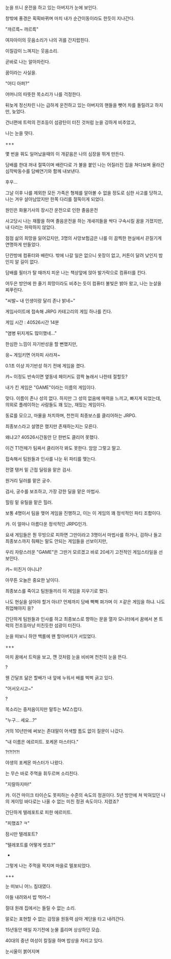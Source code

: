 눈을 뜨니 운전을 하고 있는 아버지가 눈에 보인다.

창밖에 풍경은 획획바뀌며 마치 내가 순간이동이라도 한듯이 지나간다.

"꺄르륵~ 꺄르륵"

여자아이의 웃음소리가 나의 귀를 간지럽힌다.

이질감이 느껴지는 웃음소리.

곧바로 나는 알아차린다.

꿈이라는 사실을.

"어디 아퍼?"

어머니의 따뜻한 목소리가 나를 걱정한다.

뒤늦게 정신차린 나는 급하게 운전하고 있는 아버지의 핸들을 뺏어 차를 돌릴려고 하지만, 늦었다.

건너편에 트럭의 전조등이 섬광탄이 터진 것처럼 눈을 강하게 비추었고, 

나는 눈을 떳다.

+++

몇 번을 꿔도 일어났을때의 이 개같음은 나의 심장을 뛰게 만든다.

담배를 한대 꺼내 절뚝이며 배란다로 가 불을 붙인 나는 어질러진 집을 쳐다보며 올라간 심작박동수를 담배연기와 함께 내보낸다.

후우...

그날 이후 나를 제외한 모든 가족은 형체를 알아볼 수 없을 정도로 심한 사고를 당하고, 나는 겨우 살아남았지만 한쪽 다리를 절뚝이게 되었다.

원인은 화물기사의 장시간 운전으로 인한 졸음운전

사고당시 나는 재활을 하며 졸음운전을 하는 개새끼들을 싹다 구속시킬 꿈을 가졌지만, 내 다리는 허락하지 않았다.

점점 삶의 희망을 잃어갔지만, 3명의 사망보험금은 나를 이 끔찍한 현실에서 끈질기게 연명하게 만들었다.

단칸방에 컴퓨터와 배란다. 밖에 나갈 일은 없으니 옷장이 없고, 커튼이 달려 낮인지 밤인지 알 길이 없다.

담배를 필터가 탈 때까지 피운 나는 책상앞에 앉아 발가락으로 컴퓨터를 킨다. 

어두은 방안에 한 줄기 희망이라도 비추는 듯이 컴퓨터 불빛은 밝아 왔고, 나는 눈살을 찌푸린다.

"씨발~ 내 인생이랑 달리 존나 밝네~"

게임사이트에 접속해 JRPG 카테고리의 게임 하나를 킨다. 

게임 시간 : 40526시간 14분

"염병 뒤지게도 많이했네..."

한심한 느낌이 자기반성을 할 뻔했지만, 

응~ 게임키면 어차피 사라져~

0.1초 이상 자기반성 하기 전에 게임을 켰다.

캬~ 이정도 반속이면 옆동네 페이커도 깜짝 놀래서 나한테 절할듯?

내가 킨 게임은 "GAME"이라는 이름의 게임이다.

맞다. 이름이 존나 성의 없다. 하지만 그 성의 없음에 매력을 느끼고, 빠지게 되었는데, 의외로 플레이하는 사람들도 꽤 있는, 재밌는 게임이다.

동료를 모으고, 마물을 처치하며, 천천히 최종보스를 클리어하는 JRPG. 

최종보스라고 설명은 했지만 존재하는지는 모른다. 

왜냐고? 40526시간동안 단 한번도 클리어 못했다.

이건 T1전체가 팀짜서 클리어각 봐도 못한다. 암암 그렇고 말고.

접속해서 팀원들과 인사를 나눈 뒤 파티를 맺는다.

전열 탱커 밑 근접 딜링을 맡은 검사.

원거리 딜러를 맡은 궁수.

검사, 궁수를 보조하고, 가장 강한 딜을 맡은 마법사.

힐링 밑 유틸을 맡은 힐러.

보통 4명이서 팀을 맺어 게임을 진행하고, 이는 이 게임의 꽤 정석적인 파티 조합이다.

캬. 이 얼마나 아름다운 정석적인 JRPG인가.

요새 게임들은 뭔 무빙으로 피하면 그만이라고 3명이서 마법사를 하거나, 검하나 들고 최종보스까지 줘패는 말도 안되는 게임들을 선보이지만, 

우리 자랑스러운 "GAME"은 그딴거 모르겠고 바로 20세기 고전적인 게임스타일을 선보인다. 

캬~ 미친거 아니냐? 

아무튼 오늘은 중요한 날이다.

최종보스를 죽이고 팀원들끼리 이 게임을 지우기로 했다. 

나도 현실을 살아야 할거 아녀? 언제까지 담배 뻑뻑 펴가며 이 ㅈ같은 게임을 하냐. 나도 취업해야지 응?

간단하게 팀원들과 인사를 하고 최종보스로 향하는 문을 열자 모니터에서 꿈에서 본 트럭의 전조등마냥 미친듯한 섬광이 터진다.

눈을 떠보니 하얀 백룸에 왠 할아버지가 서있었다.

+++

마치 꿈에서 트럭을 보고, 깬 것처럼 눈을 비비며 천천히 눈을 뜬다.

?

웬 간달프 닮은 할배가 내 앞에 누워서 배를 벅벅 긁고 있다.

"어서오시고~"

?

목소리는 중저음이지만 말투는 MZ스럽다.

"누구... 세요...?"

거의 10년만에 써보는 존대말이 어색할 틈도 없이 질문이 나갔다.

"내 이름은 에르미트. 포케몬 마스터다."

?!?!?!?!

야생의 포케몬 마스터가 나왔다.

는 무슨 바로 주먹을 휘두르며 소리친다.

"지랄하지마!"

캬. 이건 마이크 타이슨도 못피하는 수준의 속도의 정권이다. 5년 방안에 쳐 박혀있던 나의 게이밍 바다로는 나올 수 없는 미친 정권 속도이다. 지렸죠?

간단하게 텔레포트로 피한 에르미트.

"피했죠? ㅋ"

잠시만 텔레포트?

"텔레포트를 어떻게 썻죠?"


-

그렇게 나는 주먹을 꽉지며 마을로 텔포되었다.

+++

눈 떠보니 어느 침대였다.

아들 내려와서 밥 먹어~!

절대 원래 집에서는 들릴 수 없는 소리.

말로는 표현할 수 없는 감정을 원동력 삼아 계단을 타고 내려간다.

15년동안 매일 자기전에 눈물 흘리며 상상하던 모습.

40대의 중년 여성이 칼질을 하며 밥상을 차리고 있다.

눈시울이 붉어지며 
